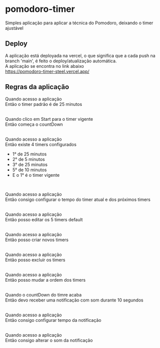 # pomodoro-timer
Simples aplicação para aplicar a técnica do Pomodoro, deixando o timer ajustável


## Deploy
A aplicação está deployada na vercel, o que significa que a cada push na branch 'main', é feito o deploy/atualização automática. <br/>
A aplicação se encontra no link abaixo <br />
https://pomodoro-timer-steel.vercel.app/

## Regras da aplicação
Quando acesso a aplicação <br />
Então o timer padrão é de 25 minutos <br />
<br />

Quando clico em Start para o timer vigente <br />
Então começa o countDown <br />
<br />

Quando acesso a aplicação <br />
Então existe 4 timers configurados <br />
 - 1° de 25 minutos
 - 2° de 5 minutos 
 - 3° de 25 minutos 
 - 5° de 10 minutos
 - E o 1° é o timer vigente
<br />

Quando acesso a aplicação <br />
Então consigo configurar o tempo do timer atual e dos próximos timers <br />
<br />

Quando acesso a aplicação <br />
Então posso editar os 5 timers default <br />
<br />

Quando acesso a aplicação <br />
Então posso criar novos timers  <br />
<br />

Quando acesso a aplicação <br />
Então posso excluir os timers  <br />
<br />

Quando acesso a aplicação  <br />
Então posso mudar a ordem dos timers <br />
<br />

Quando o countDown do timre acaba  <br />
Então devo receber uma notificação com som durante 10 segundos <br />
<br />
 
Quando acesso a aplicação <br />
Então consigo configurar tempo da notificação <br />
<br />
 
Quando acesso a aplicação <br />
Então consigo alterar o som da notificação <br />
<br />
 
